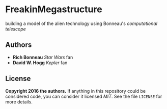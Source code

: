 # FreakinMegastructure
building a model of the alien technology using Bonneau's *computational telescope*

## Authors
- **Rich Bonneau** *Star Wars* fan
- **David W. Hogg** *Kepler* fan

## License
**Copyright 2016 the authors.**
If anything in this repository could be considered code, you can consider it licensed *MIT*.
See the file `LICENSE` for more details.
